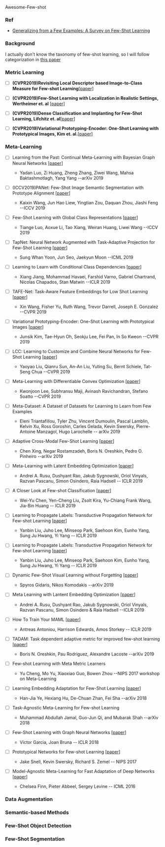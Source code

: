 Awesome-Few-shot




### Ref  

- [Generalizing from a Few Examples: A Survey on Few-Shot Learning](https://arxiv.org/pdf/1904.05046.pdf)



### Background  
I actually don't know the taxonomy of few-shot learning, so I will follow categorization in [this paper](https://arxiv.org/pdf/1904.05046.pdf)






### Metric Learning 
- [ ] **(CVPR2019)Revisiting Local Descriptor based Image-to-Class Measure for Few-shot Learning**[[paper]](https://arxiv.org/abs/1903.12290)
- [ ] **(CVPR2019)Few-Shot Learning with Localization in Realistic Settings, Wertheimer et. al** [[paper]](https://arxiv.org/abs/1904.08502)
- [ ] **(CVPR2019)Dense Classification and Implanting for Few-Shot Learning, Lifchitz et. al**[[paper]](https://arxiv.org/abs/1903.05050)
- [ ] **(CVPR2019)Variational Prototyping-Encoder: One-Shot Learning with Prototypical Images, Kim et. al.**[[paper]](https://arxiv.org/abs/1904.08482)






### Meta-Learning

- [ ] Learning from the Past: Continual Meta-Learning with Bayesian Graph Neural Networks [[paper]](https://arxiv.org/abs/1911.04695)
  - Yadan Luo, Zi Huang, Zheng Zhang, Ziwei Wang, Mahsa Baktashmotlagh, Yang Yang --arXiv 2019
- [ ] (ICCV2019)PANet: Few-Shot Image Semantic Segmentation with Prototype Alignment [[paper](https://arxiv.org/abs/1908.06391)]
  - Kaixin Wang, Jun Hao Liew, Yingtian Zou, Daquan Zhou, Jiashi Feng --ICCV 2019

- [ ] Few-Shot Learning with Global Class Representations [[paper](https://arxiv.org/pdf/1908.05257.pdf)]
  - Tiange Luo, Aoxue Li, Tao Xiang, Weiran Huang, Liwei Wang --ICCV 2019

- [ ] TapNet: Neural Network Augmented with Task-Adaptive Projection for Few-Shot Learning [[paper](https://arxiv.org/pdf/1905.06549.pdf)]
  - Sung Whan Yoon, Jun Seo, Jaekyun Moon --ICML 2019

- [ ] Learning to Learn with Conditional Class Dependencies [[paper](https://openreview.net/pdf?id=BJfOXnActQ)]
  - Xiang Jiang, Mohammad Havaei, Farshid Varno, Gabriel Chartrand, Nicolas Chapados, Stan Matwin --ICLR 2019
- [ ] TAFE-Net: Task-Aware Feature Embeddings for Low Shot Learning [[paper](https://arxiv.org/abs/1904.05967)]
  - Xin Wang, Fisher Yu, Ruth Wang, Trevor Darrell, Joseph E. Gonzalez --CVPR 2019
- [ ] Variational Prototyping-Encoder: One-Shot Learning with Prototypical Images [[paper](https://arxiv.org/abs/1904.08482)]
  - Junsik Kim, Tae-Hyun Oh, Seokju Lee, Fei Pan, In So Kweon --CVPR 2019
- [ ] LCC: Learning to Customize and Combine Neural Networks for Few-Shot Learning [[paper](https://arxiv.org/pdf/1904.08479.pdf)]
  - Yaoyao Liu, Qianru Sun, An-An Liu, Yuting Su, Bernt Schiele, Tat-Seng Chua --CVPR 2019
- [ ] Meta-Learning with Differentiable Convex Optimization [[paper](https://arxiv.org/abs/1904.03758)]
  - Kwonjoon Lee, Subhransu Maji, Avinash Ravichandran, Stefano Soatto --CVPR 2019
- [ ] Meta-Dataset: A Dataset of Datasets for Learning to Learn from Few Examples
  - Eleni Triantafillou, Tyler Zhu, Vincent Dumoulin, Pascal Lamblin, Kelvin Xu, Ross Goroshin, Carles Gelada, Kevin Swersky, Pierre-Antoine Manzagol, Hugo Larochelle -- arXiv 2019
- [ ] Adaptive Cross-Modal Few-Shot Learning [[paper](https://arxiv.org/pdf/1902.07104.pdf)]
  - Chen Xing, Negar Rostamzadeh, Boris N. Oreshkin, Pedro O. Pinheiro --arXiv 2019
- [ ] Meta-Learning with Latent Embedding Optimization [[paper](https://arxiv.org/abs/1807.05960)]
  - Andrei A. Rusu, Dushyant Rao, Jakub Sygnowski, Oriol Vinyals, Razvan Pascanu, Simon Osindero, Raia Hadsell -- ICLR 2019
- [ ] A Closer Look at Few-shot Classification [[paper](https://arxiv.org/abs/1904.04232)]
  - Wei-Yu Chen, Yen-Cheng Liu, Zsolt Kira, Yu-Chiang Frank Wang, Jia-Bin Huang -- ICLR 2019
- [ ] Learning to Propagate Labels: Transductive Propagation Network for Few-shot Learning [[paper](https://arxiv.org/pdf/1805.10002.pdf)]
  - Yanbin Liu, Juho Lee, Minseop Park, Saehoon Kim, Eunho Yang, Sung Ju Hwang, Yi Yang -- ICLR 2019
- [ ] Learning to Propagate Labels: Transductive Propagation Network for Few-shot Learning [[paper](https://arxiv.org/pdf/1805.10002.pdf)]
  - Yanbin Liu, Juho Lee, Minseop Park, Saehoon Kim, Eunho Yang, Sung Ju Hwang, Yi Yang -- ICLR 2019
- [ ] Dynamic Few-Shot Visual Learning without Forgetting [[paper](https://arxiv.org/pdf/1804.09458v1.pdf)]
  - Spyros Gidaris, Nikos Komodakis --arXiv 2019
- [ ] Meta Learning with Lantent Embedding Optimization [[paper](https://openreview.net/pdf?id=BJgklhAcK7)] 
  - Andrei A. Rusu, Dushyant Rao, Jakub Sygnowski, Oriol Vinyals, Razvan Pascanu, Simon Osindero & Raia Hadsell --ICLR 2019
- [ ] How To Train Your MAML [[paper](https://arxiv.org/pdf/1810.09502v1.pdf)]
  - Antreas Antoniou, Harrison Edwards, Amos Storkey -- ICLR 2019
- [ ] TADAM: Task dependent adaptive metric for improved few-shot learning [[paper](https://arxiv.org/abs/1805.10123)]
  - Boris N. Oreshkin, Pau Rodriguez, Alexandre Lacoste --arXiv 2019
- [ ] Few-shot Learning with Meta Metric Learners
  - Yu Cheng, Mo Yu, Xiaoxiao Guo, Bowen Zhou --NIPS 2017 workshop on Meta-Learning
- [ ] Learning Embedding Adaptation for Few-Shot Learning [[paper](https://arxiv.org/pdf/1812.03664.pdf)]
  - Han-Jia Ye, Hexiang Hu, De-Chuan Zhan, Fei Sha --arXiv 2018
- [ ] Task-Agnostic Meta-Learning for Few-shot Learning
  - Muhammad Abdullah Jamal, Guo-Jun Qi, and Mubarak Shah --arXiv 2018
- [ ] Few-Shot Learning with Graph Neural Networks [[paper](https://arxiv.org/abs/1711.04043)]
  - Victor Garcia, Joan Bruna -- ICLR 2018
- [ ] Prototypical Networks for Few-shot Learning [[paper](https://arxiv.org/pdf/1703.05175.pdf)]
  - Jake Snell, Kevin Swersky, Richard S. Zemel -- NIPS 2017
- [ ] Model-Agnostic Meta-Learning for Fast Adaptation of Deep Networks [[paper](https://arxiv.org/abs/1703.03400)]
  - Chelsea Finn, Pieter Abbeel, Sergey Levine -- ICML 2016


### Data Augmentation



### Semantic-based Methods   





### Few-Shot Object Detection



### Few-Shot Segmentation   










